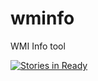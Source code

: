 # wminfo
WMI Info tool

[![Stories in Ready](https://badge.waffle.io/fessxxl/wminfo.svg?label=ready&title=Ready)](http://waffle.io/fessxxl/wminfo)
